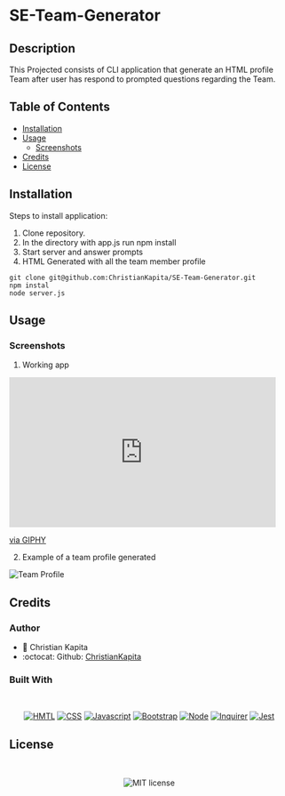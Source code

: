 # SE-Team-Generator</br>

## Description

This Projected consists of CLI application that generate an HTML profile Team after user has respond to prompted questions regarding the Team.

## Table of Contents

* [Installation](#installation)
* [Usage](#usage)
    * [Screenshots](#screenshots)
* [Credits](#credits)
* [License](#license)

## Installation

Steps to install application:
1. Clone repository.
2. In the directory with app.js run npm install
3. Start server and answer prompts
4. HTML Generated with all the team member profile

```
git clone git@github.com:ChristianKapita/SE-Team-Generator.git
npm instal
node server.js

```

## Usage
### Screenshots

1. Working app

<iframe src="https://giphy.com/embed/R3yw6YFkiDJB3NW15K" width="480" height="270" frameBorder="0" class="giphy-embed" allowFullScreen></iframe><p><a href="https://giphy.com/gifs/R3yw6YFkiDJB3NW15K">via GIPHY</a></p>

2. Example of a team profile generated

![Team Profile](https://user-images.githubusercontent.com/73804862/107108709-fb977900-6807-11eb-9dac-5d0d3c98a1aa.PNG)




## Credits

### Author

- 💼 Christian Kapita
- :octocat: Github: [ChristianKapita](https://github.com/ChristianKapita)


### Built With

</br>
<p align="center">
    <a href="https://developer.mozilla.org/en-US/docs/Web/HTML"><img src="https://img.shields.io/badge/-HTML-orange?style=for-the-badge"  alt="HMTL" /></a>
    <a href="https://developer.mozilla.org/en-US/docs/Web/CSS"><img src="https://img.shields.io/badge/-CSS-blue?style=for-the-badge" alt="CSS" /></a>
    <a href="https://www.javascript.com/"><img src="https://img.shields.io/badge/-Javascript-yellow?style=for-the-badge" alt="Javascript" /></a>
    <a href="https://getbootstrap.com/"><img src="https://img.shields.io/badge/-Bootstrap-blueviolet?style=for-the-badge" alt="Bootstrap" /></a>
    <a href="https://nodejs.org/en/"><img src="https://img.shields.io/badge/-Node-orange?style=for-the-badge" alt="Node" /></a>
    <a href="https://www.npmjs.com/package/inquirer"><img src="https://img.shields.io/badge/-Inquirer-blue?style=for-the-badge" alt="Inquirer" /></a>
    <a href="https://www.npmjs.com/package/jest"><img src="https://img.shields.io/badge/-Jest-blue?style=for-the-badge" alt="Jest" /></a>
</p>

## License

</br>
<p align="center">
    <img align="center" src="https://img.shields.io/github/license/kqarlos/team-profile-generator?style=for-the-badge" alt="MIT license" />
</p>
